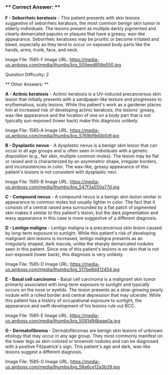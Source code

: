### ** Correct Answer: **

**F - Seborrheic keratosis** - This patient presents with skin lesions suggestive of seborrheic keratosis, the most common benign skin tumor in elderly individuals. The lesions present as multiple darkly pigmented and clearly demarcated papules or plaques that have a greasy, wax-like appearance. Seborrheic keratoses may be pruritic or become irritated and bleed, especially as they tend to occur on exposed body parts like the hands, arms, trunk, face, and neck.

Image File: 1585-F
Image URL: https://media-us.amboss.com/media/thumbs/big_509eed858e550.jpg

Question Difficulty: 2

** Other Answers: **

**A - Actinic keratosis** - Actinic keratosis is a UV-induced precancerous skin lesion that initially presents with a sandpaper-like texture and progresses to erythematous, scaly lesions. While this patient's work as a gardener places him at increased risk of developing actinic keratosis, the lesions' greasy, wax-like appearance and the location of one on a body part that is not typically sun-exposed (lower back) make this diagnosis unlikely.

Image File: 1585-A
Image URL: https://media-us.amboss.com/media/thumbs/big_5769bf9d0b0df.jpg

**B - Dysplastic nevus** - A dysplastic nevus is a benign skin lesion that can occur in all age groups and is often seen in individuals with a genetic disposition (e.g., fair skin, multiple common moles). The lesion may be flat or raised and is characterized by an asymmetric shape, irregular borders, and inconsistencies in color. The wax-like, greasy appearance of this patient's lesions is not consistent with dysplastic nevi.

Image File: 1585-B
Image URL: https://media-us.amboss.com/media/thumbs/big_547f3a550a77d.jpg

**C - Compound nevus** - A compound nevus is a benign skin lesion similar in appearance to common moles but usually lighter in color. The fact that it consists of a central raised area surrounded by a flat patch of pigmented skin makes it similar to this patient's lesion, but the dark pigmentation and waxy appearance in this case is more suggestive of a different diagnosis.

**D - Lentigo maligna** - Lentigo maligna is a precancerous skin lesion caused by long-term exposure to sunlight. While this patient's risk of developing malignant skin lesions is increased, lentigo maligna presents as an irregularly shaped, dark macula, unlike the sharply demarcated nodules seen in this patient. Since one of this patient's lesions is on skin that is not sun-exposed (lower back), this diagnosis is very unlikely.

Image File: 1585-D
Image URL: https://media-us.amboss.com/media/thumbs/big_517be8d412454.jpg

**E - Basal cell carcinoma** - Basal cell carcinoma is a malignant skin tumor primarily associated with long-term exposure to sunlight and typically occurs on the nose or eyelids. The lesion presents as a slow-growing pearly nodule with a rolled border and central depression that may ulcerate. While this patient has a history of occupational exposure to sunlight, the appearance and swift development of his lesions rule out BCC.

Image File: 1585-E
Image URL: https://media-us.amboss.com/media/thumbs/big_5081d94baae0a.jpg

**G - Dermatofibroma** - Dermatofibromas are benign skin lesions of unknown etiology that may occur in any age group. They most commonly manifest on the lower legs as skin-colored or brownish nodules and can be diagnosed with a positive Fitzpatrick's sign. This patient's age and dark, wax-like lesions suggest a different diagnosis.

Image File: 1585-G
Image URL: https://media-us.amboss.com/media/thumbs/big_58a6ce12a3b39.jpg

